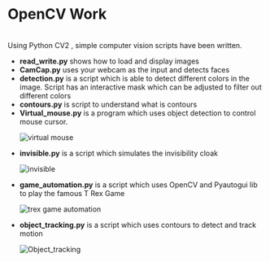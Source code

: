 # OpenCV Work
<br>
Using Python CV2 , simple computer vision scripts have been written.
<ul>
  <li><b>read_write.py</b> shows how to load and display images</li>
  <li><b>CamCap.py</b> uses your webcam as the input and detects faces </li>
  <li><b>detection.py</b> is a script which is able to detect different colors in the image. Script has an interactive mask which can be adjusted to filter out different colors</li>
  <li><b>contours.py</b> is script to understand what is contours</li>
  <li><b>Virtual_mouse.py</b> is a program which uses object detection to control mouse cursor.</li>
  
  ![virtual mouse](https://github.com/Harsh1347/OpenCV_Work/blob/master/data/virtual_mouse.gif)

  <li><b>invisible.py</b> is a script which simulates the invisibility cloak</li>
  
  ![invisible](https://github.com/Harsh1347/OpenCV_Work/blob/master/data/invisible.gif)
  
  <li><b>game_automation.py</b> is a script which uses OpenCV and Pyautogui lib to play the famous T Rex Game</li>
  
  ![trex game automation](https://github.com/Harsh1347/OpenCV_Work/blob/master/data/trex_automation.gif)
  
  <li><b>object_tracking.py</b> is a script which uses contours to detect and track motion</li>
  
  ![Object_tracking](https://github.com/Harsh1347/OpenCV_Work/blob/master/data/object_tracking.gif)
  
</ul>

